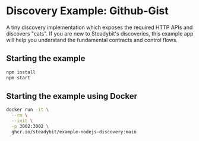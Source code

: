 # Discovery Example: Github-Gist

A tiny discovery implementation which exposes the required HTTP APIs and discovers "cats". If you are new to Steadybit's discoveries, this
example app will help you understand the fundamental contracts and control flows.

## Starting the example

```sh
npm install
npm start
```

## Starting the example using Docker

```sh
docker run -it \
  --rm \
  --init \
  -p 3002:3002 \
  ghcr.io/steadybit/example-nodejs-discovery:main
```
